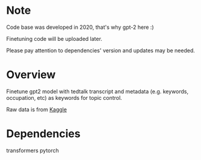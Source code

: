 # Note
Code base was developed in 2020, that's why gpt-2 here :)

Finetuning code will be uploaded later.

Please pay attention to dependencies' version and updates may be needed.

# Overview
Finetune gpt2 model with tedtalk transcript and metadata (e.g. keywords, occupation, etc) as keywords for topic control.

Raw data is from [Kaggle](https://www.kaggle.com/datasets/rounakbanik/ted-talks/data)

# Dependencies
transformers
pytorch

